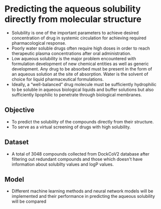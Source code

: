 # Predicting the aqueous solubility directly from molecular structure

* Solubility is one of the important parameters to achieve desired concentration of drug in systemic circulation for achieving required pharmacological response.
* Poorly water soluble drugs often require high doses in order to reach therapeutic plasma concentrations after oral administration.
* Low aqueous solubility is the major problem encountered with formulation development of new chemical entities as well as generic development. Any drug to be absorbed must be present in the form of an aqueous solution at the site of absorption. Water is the solvent of choice for liquid pharmaceutical formulations.
* Ideally, a “well-balanced” drug molecule must be sufficiently hydrophilic to be soluble in aqueous biological liquids and buffer solutions but also sufficiently lipophilic to penetrate through biological membranes.

## Objective
* To predict the solubility of the compounds directly from their structure.
* To serve as a virtual screening of drugs with high solubility.

## Dataset
* A total of 3048 compounds collected from DockCoV2 database after filtering out redundant compounds and those which doesn't have information about solubilty values and logP values.

## Model
* Different machine learning methods and neural network models will be implemented and their performance in predicting the aqueous solubility will be compared
